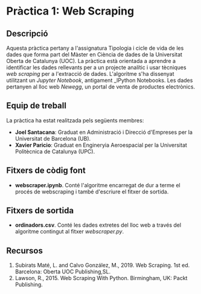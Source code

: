 # Pràctica 1: Web Scraping

## Descripció 
Aquesta pràctica pertany a l'assignatura Tipologia i cicle de vida de les dades que forma part del Màster en Ciència de dades de la Universitat Oberta de Catalunya (UOC). La pràctica està orientada a aprendre a identificar les dades rellevants per a un projecte analític i usar tècniques _web scraping_ per a l'extracció de dades. L'algoritme s'ha dissenyat utilitzant un _Jupyter Notebook_, antigament _IPython Notebooks. Les dades pertanyen al lloc web _Newegg_, un portal de venta de productes electrònics. 

## Equip de treball

La pràctica ha estat realitzada pels següents membres:

- **Joel Santacana**: Graduat en Administració i Direcció d'Empreses per la Universitat de Barcelona (UB).
- **Xavier Paricio**: Graduat en Engineryia Aeroespacial per la Universitat Politècnica de Catalunya (UPC). 

## Fitxers de còdig font

- **webscraper.ipynb**. Conté l'algoritme encarregat de dur a terme el procés de webscraping i també d'escriure el fitxer de sortida.

## Fitxers de sortida

- **ordinadors.csv**. Conté les dades extretes del lloc web a través del algoritme contingut al fitxer _webscraper.py_.

## Recursos

1. Subirats Maté, L. and Calvo González, M., 2019. Web Scraping. 1st ed. Barcelona: Oberta UOC Publishing,SL.
2. Lawson, R., 2015. Web Scraping With Python. Birmingham, UK: Packt Publishing.


